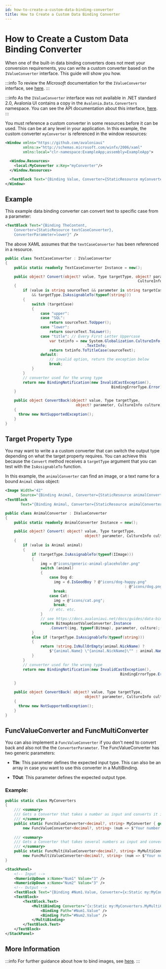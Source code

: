 ```yaml
---
id: how-to-create-a-custom-data-binding-converter
title: How to Create a Custom Data Binding Converter
---
```



# How to Create a Custom Data Binding Converter

When one of the built-in data binding converters does not meet your conversion requirements, you can write a custom converter based on the `IValueConverter` interface. This guide will show you how.

:::info
To review the _Microsoft_ documentation for the `IValueConverter` interface, see [here](https://docs.microsoft.com/en-gb/dotnet/api/system.windows.data.ivalueconverter?view=netframework-4.7.1).
:::

:::info
As the `IValueConverter` interface was not available in .NET standard 2.0, Avalonia UI  contains a copy in the `Avalonia.Data.Converters` namespace. You can see the API documentation about this interface, [here](https://api-docs.avaloniaui.net/docs/T_Avalonia_Data_Converters_IValueConverter).
:::

You must reference a custom converter in some resources before it can be used. This can be at any level in your application. In this example, the custom converter `myConverter` is referenced in the window resources:

```xml
<Window xmlns="https://github.com/avaloniaui"
        xmlns:x="http://schemas.microsoft.com/winfx/2006/xaml"
        xmlns:local="clr-namespace:ExampleApp;assembly=ExampleApp">

  <Window.Resources>
    <local:MyConverter x:Key="myConverter"/>
  </Window.Resources>

  <TextBlock Text="{Binding Value, Converter={StaticResource myConverter}}"/>
</Window>
```

## Example

This example data binding converter can convert text to specific case from a parameter:

```xml
<TextBlock Text="{Binding TheContent, 
    Converter={StaticResource textCaseConverter},
    ConverterParameter=lower}" />
```

The above XAML assumes that the `textCaseConverter` has been referenced in a resource.

```csharp
public class TextCaseConverter : IValueConverter
{
    public static readonly TextCaseConverter Instance = new();

    public object? Convert(object? value, Type targetType, object? parameter, 
                                                            CultureInfo culture)
    {
        if (value is string sourceText && parameter is string targetCase
            && targetType.IsAssignableTo(typeof(string)))
        {
            switch (targetCase)
            {
                case "upper":
                case "SQL":
                    return sourceText.ToUpper();
                case "lower":
                    return sourceText.ToLower();
                case "title": // Every First Letter Uppercase
                    var txtinfo = new System.Globalization.CultureInfo("en-US",false)
                                    .TextInfo;
                    return txtinfo.ToTitleCase(sourceText);
                default:
                    // invalid option, return the exception below
                    break;
            }
        }
        // converter used for the wrong type
        return new BindingNotification(new InvalidCastException(), 
                                                BindingErrorType.Error);
    }

    public object ConvertBack(object? value, Type targetType, 
                                object? parameter, CultureInfo culture)
    {
      throw new NotSupportedException();
    }
}
```

## Target Property Type

You may want to write a a custom converter that can switch the output type depending on what the target property requires. You can achieve this because the `Convert` method receives a `targetType` argument that you can test with the `IsAssignableTo` function.

In this example, the `animalConverter` can find an image, or a text name for a bound `Animal` class object:  

```xml title='XAML'
<Image Width="42" 
       Source="{Binding Animal, Converter={StaticResource animalConverter}}"/>
<TextBlock 
       Text="{Binding Animal, Converter={StaticResource animalConverter}}" />
```

```csharp title='AnimalConverter.cs'
public class AnimalConverter : IValueConverter
{
    public static readonly AnimalConverter Instance = new();

    public object? Convert( object? value, Type targetType, 
                                    object? parameter, CultureInfo culture )
    {
        if (value is Animal animal)
        {
            if (targetType.IsAssignableTo(typeof(IImage)))
            {
                img = @"icons/generic-animal-placeholder.png"
                switch (animal)
                {
                    case Dog d:
                      img = d.IsGoodBoy ? @"icons/dog-happy.png" 
                                                      : @"icons/dog.png";
                      break;
                    case Cat:
                      img = @"icons/cat.png";
                      break;
                    // etc. etc.
                }
                // see https://docs.avaloniaui.net/docs/guides/data-binding/how-to-create-a-custom-data-binding-converter
                return BitmapAssetValueConverter.Instance
                    .Convert(img, typeof(Bitmap), parameter, culture);
            }
            else if (targetType.IsAssignableTo(typeof(string)))
            {
                return !string.IsNullOrEmpty(animal.NickName) ? 
                    $"{animal.Name} \"{animal.NickName}\"" : animal.Name;
            }
        }
        // converter used for the wrong type
        return new BindingNotification(new InvalidCastException(), 
                                                    BindingErrorType.Error);
        
    }

    public object ConvertBack( object? value, Type targetType, 
                                    object? parameter, CultureInfo culture )
    {
      throw new NotSupportedException();
    }
}
```

## FuncValueConverter and FuncMultiConverter

You can also implement a `FuncValueConverter` if you don't need to convert back and also not the the `ConverterParameter`. The FuncValueConverter has two generic parameters:

* **TIn**: This parameter defines the expected input type. This can also be an array in case you want to use this converter in a MultiBinding.

* **TOut**: This parameter defines the expected output type.

### Example:

```cs
public static class MyConverters 
{
    /// <summary>
    /// Gets a Converter that takes a number as input and converts it into a text representation
    /// </summary>
    public static FuncValueConverter<decimal?, string> MyConverter { get; } = 
        new FuncValueConverter<decimal?, string> (num => $"Your number is: '{num}'");
    
    /// <summary>
    /// Gets a Converter that takes several numbers as input and converts it into a text representation
    /// </summary>
    public static FuncMultiValueConverter<decimal?, string> MyMultiConverter { get; } = 
        new FuncMultiValueConverter<decimal?, string> (num => $"Your numbers are: '{string.Join(", ", num)}'");
}
```

```xml
<StackPanel>
    <!-- Input -->
    <NumericUpDown x:Name="Num1" Value="3" />
    <NumericUpDown x:Name="Num2" Value="3" />
    <!-- Output -->
    <TextBlock Text="{Binding #Num1.Value, Converter={x:Static my:MyConverters.MyConverter}}" />
    <TextBlock>
        <TextBlock.Text>
            <MultiBinding Converter="{x:Static my:MyConverters.MyMultiConverter}">
                <Binding Path="#Num1.Value" />
                <Binding Path="#Num2.Value" />
            </MultiBinding>
        </TextBlock.Text>
    </TextBlock>
</StackPanel>
```

## More Information

:::info
For further guidance about how to bind images, see [here](how-to-bind-image-files.md).
:::